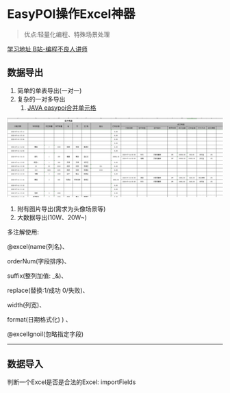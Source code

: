 # EasyPOI操作Excel神器

> 优点:轻量化编程、特殊场景处理

[学习地址 B站-编程不良人讲师](https://www.bilibili.com/video/BV1Uz4y1f7un)

## 数据导出

1. 简单的单表导出(一对一)
2. 复杂的一对多导出
   1. [JAVA easypoi合并单元格](https://blog.csdn.net/ypp91zr/article/details/107340287?utm_medium=distribute.pc_relevant.none-task-blog-title-1&spm=1001.2101.3001.4242)

![img](_config.assets/watermark,type_ZmFuZ3poZW5naGVpdGk,shadow_10,text_aHR0cHM6Ly9ibG9nLmNzZG4ubmV0L3lwcDkxenI=,size_16,color_FFFFFF,t_70.png)

1. 附有图片导出(需求为头像场景等)
2. 大数据导出(10W、20W~)



多注解使用:

@excel(name(列名)、

orderNum(字段排序)、 

suffix(整列加值: _&)、

replace(替换:1/成功 0/失败)、 

width(列宽)、

format(日期格式化) ) 、

@excelIgnoil(忽略指定字段)

---

## 数据导入

判断一个Excel是否是合法的Excel: importFields